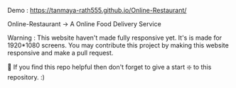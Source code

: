 Demo :  https://tanmaya-rath555.github.io/Online-Restaurant/

Online-Restaurant -> A Online Food Delivery Service

Warning : This website haven't made fully responsive yet. It's is made for 1920*1080 screens. You may contribute this project by making this website responsive and make a pull request.

🙏 If you find this repo helpful then don't forget to give a start ❇️ to this repository. :)
